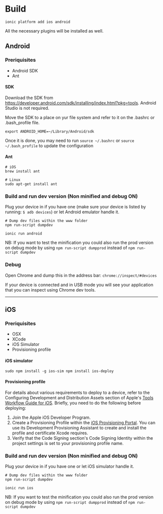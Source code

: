 # Build

```
ionic platform add ios android
```

All the necessary plugins will be installed as well.

## Android

### Preriquisites

* Android SDK
* Ant

#### SDK

Download the SDK from <https://developer.android.com/sdk/installing/index.html?pkg=tools>. Android Studio is not required.

Move the SDK to a place on yur file system and refer to it on the .bashrc or .bash_profile file.

```
export ANDROID_HOME=~/Library/Android/sdk  
```

 Once it is done, you may need to run ```source ~/.bashrc``` or ```source ~/.bash_profile``` to update the configuration

#### Ant

```
# iOS
brew install ant

# Linux
sudo apt-get install ant
```

### Build and run dev version (Non minified and debug ON)

Plug your device in if you have one (make sure your device is listed by running: ```$ adb devices```) or let Android emulator handle it.

```
# Dump dev files within the www folder
npm run-script dumpdev

ionic run android
```

NB: If you want to test the minification you could also run the prod version on debug mode by using ```npm run-script dumpprod``` instead of ```npm run-script dumpdev```

### Debug

Open Chrome and dump this in the address bar: ```chrome://inspect/#devices```

If your device is connected and in USB mode you will see your application that you can inspect using Chrome dev tools.

---

## iOS

### Preriquisites

* OSX
* XCode
* iOS Simulator
* Provisioning profile

#### iOS simulator

```
sudo npm install -g ios-sim npm install ios-deploy
```

#### Provisioning profile

For details about various requirements to deploy to a device, refer to the Configuring Development and Distribution Assets section of Apple's [Tools Workflow Guide for iOS](http://developer.apple.com/library/ios/#documentation/Xcode/Conceptual/ios_development_workflow/00-About_the_iOS_Application_Development_Workflow/introduction.html#//apple_ref/doc/uid/TP40007959). Briefly, you need to do the following before deploying:

1. Join the Apple iOS Developer Program.
1. Create a Provisioning Profile within the [iOS Provisioning Portal](https://developer.apple.com/ios/manage/overview/index.action). You can use its Development Provisioning Assistant to create and install the profile and certificate Xcode requires.
1. Verify that the Code Signing section's Code Signing Identity within the project settings is set to your provisioning profile name.

### Build and run dev version (Non minified and debug ON)

Plug your device in if you have one or let iOS simulator handle it.

```
# Dump dev files within the www folder
npm run-script dumpdev

ionic run ios
```

NB: If you want to test the minification you could also run the prod version on debug mode by using ```npm run-script dumpprod``` instead of ```npm run-script dumpdev```
